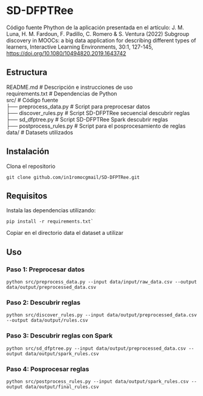 # SD-DFPTRee
Código fuente Phython de la aplicación presentada en el artículo: J. M. Luna, H. M. Fardoun, F. Padillo, C. Romero &amp; S. Ventura (2022) Subgroup discovery in MOOCs: a big data application for describing different types of learners, Interactive Learning Environments, 30:1, 127-145, https://doi.org/10.1080/10494820.2019.1643742

## Estructura
 README.md                  # Descripción e instrucciones de uso  
 requirements.txt           # Dependencias de Python  
 src/                       # Código fuente  
 ├── preprocess_data.py     # Script para preprocesar datos  
 ├── discover_rules.py      # Script SD-DFPTRee secuencial descubrir reglas  
 ├── sd_dfptree.py          # Script SD-DFPTRee Spark descubrir reglas  
 ├── postprocess_rules.py   # Script para el posprocesamiento de reglas  
 data/                      # Datasets utilizados  

## Instalación
Clona el repositorio 
```
git clone github.com/in1romocgmail/SD-DFPTRee.git
```

## Requisitos
Instala las dependencias utilizando:  
```
pip install -r requirements.txt`
```
Copiar en el directorio data el dataset a utilizar

## Uso

### Paso 1: Preprocesar datos
```
python src/preprocess_data.py --input data/input/raw_data.csv --output data/output/preprocessed_data.csv
```

### Paso 2: Descubrir reglas
```
python src/discover_rules.py --input data/output/preprocessed_data.csv --output data/output/rules.csv
```

### Paso 3: Descubrir reglas con Spark
```
python src/sd_dfptree.py --input data/output/preprocessed_data.csv --output data/output/spark_rules.csv
```

### Paso 4: Posprocesar reglas
```
python src/postprocess_rules.py --input data/output/spark_rules.csv --output data/output/final_rules.csv
```
